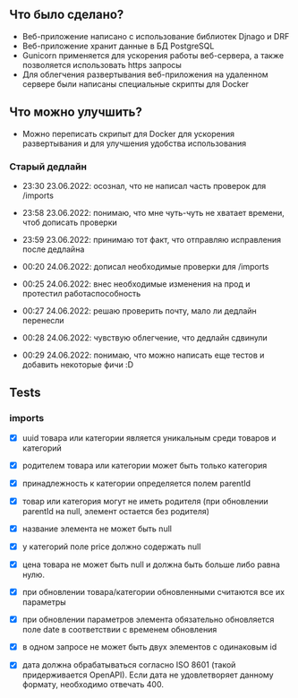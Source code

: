 ## Что было сделано?
 - Веб-приложение написано с использование библиотек Djnago и DRF
 - Веб-приложение хранит данные в БД PostgreSQL 
 - Gunicorn применяется для ускорения работы веб-сервера, а также позволяется использовать https запросы
 - Для облегчения развертывания веб-приложения на удаленном сервере были написаны специальные скрипты для Docker

## Что можно улучшить?
 - Можно переписать скрипыт для Docker для ускорения развертывания и для улучшения удобства использования

### Старый дедлайн

 - 23:30 23.06.2022: осознал, что не написал часть проверок для /imports
 
 - 23:58 23.06.2022: понимаю, что мне чуть-чуть не хватает времени, чтоб дописать проверки

 - 23:59 23.06.2022: принимаю тот факт, что отправляю исправления после дедлайна

 - 00:20 24.06.2022: дописал необходимые проверки для /imports

 - 00:25 24.06.2022: внес необходимые изменения на прод и протестил работаспособность

 - 00:27 24.06.2022: решаю проверить почту, мало ли дедлайн перенесли

 - 00:28 24.06.2022: чувствую облегчение, что дедлайн сдвинули 

 - 00:29 24.06.2022: понимаю, что можно написать еще тестов и добавить некоторые фичи :D
 
## Tests

### imports

 - [x] uuid товара или категории является уникальным среди товаров и категорий
 - [x] родителем товара или категории может быть только категория
 - [x] принадлежность к категории определяется полем parentId
 - [x] товар или категория могут не иметь родителя (при обновлении parentId на null, элемент остается без родителя)
 - [x] название элемента не может быть null
 - [x] у категорий поле price должно содержать null
 - [x] цена товара не может быть null и должна быть больше либо равна нулю.
 - [x] при обновлении товара/категории обновленными считаются все их параметры
 - [x] при обновлении параметров элемента обязательно обновляется поле date в соответствии с временем обновления
 - [x] в одном запросе не может быть двух элементов с одинаковым id
 - [x] дата должна обрабатываться согласно ISO 8601 (такой придерживается OpenAPI). Если дата не удовлетворяет данному формату, необходимо отвечать 400.

 